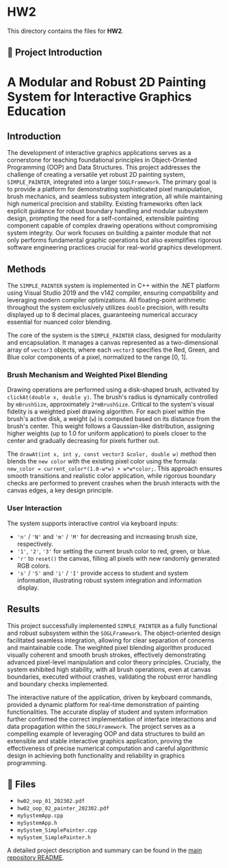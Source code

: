 # HW2

This directory contains the files for **HW2**.

## 📄 Project Introduction

# A Modular and Robust 2D Painting System for Interactive Graphics Education

## Introduction
The development of interactive graphics applications serves as a cornerstone for teaching foundational principles in Object-Oriented Programming (OOP) and Data Structures. This project addresses the challenge of creating a versatile yet robust 2D painting system, `SIMPLE_PAINTER`, integrated into a larger `SOGLFramework`. The primary goal is to provide a platform for demonstrating sophisticated pixel manipulation, brush mechanics, and seamless subsystem integration, all while maintaining high numerical precision and stability. Existing frameworks often lack explicit guidance for robust boundary handling and modular subsystem design, prompting the need for a self-contained, extensible painting component capable of complex drawing operations without compromising system integrity. Our work focuses on building a painter module that not only performs fundamental graphic operations but also exemplifies rigorous software engineering practices crucial for real-world graphics development.

## Methods
The `SIMPLE_PAINTER` system is implemented in C++ within the .NET platform using Visual Studio 2019 and the v142 compiler, ensuring compatibility and leveraging modern compiler optimizations. All floating-point arithmetic throughout the system exclusively utilizes `double` precision, with results displayed up to 8 decimal places, guaranteeing numerical accuracy essential for nuanced color blending.

The core of the system is the `SIMPLE_PAINTER` class, designed for modularity and encapsulation. It manages a canvas represented as a two-dimensional array of `vector3` objects, where each `vector3` specifies the Red, Green, and Blue color components of a pixel, normalized to the range [0, 1].

### Brush Mechanism and Weighted Pixel Blending
Drawing operations are performed using a disk-shaped brush, activated by `clickAt(double x, double y)`. The brush's radius is dynamically controlled by `mBrushSize`, approximately `2*mBrushSize`. Critical to the system's visual fidelity is a weighted pixel drawing algorithm. For each pixel within the brush's active disk, a weight (`w`) is computed based on its distance from the brush's center. This weight follows a Gaussian-like distribution, assigning higher weights (up to 1.0 for uniform application) to pixels closer to the center and gradually decreasing for pixels further out.

The `drawAt(int x, int y, const vector3 &color, double w)` method then blends the `new color` with the existing pixel color using the formula: `new_color = current_color*(1.0-w*w) + w*w*color;`. This approach ensures smooth transitions and realistic color application, while rigorous boundary checks are performed to prevent crashes when the brush interacts with the canvas edges, a key design principle.

### User Interaction
The system supports interactive control via keyboard inputs:
*   `'n'` / `'N'` and `'m'` / `'M'` for decreasing and increasing brush size, respectively.
*   `'1'`, `'2'`, `'3'` for setting the current brush color to red, green, or blue.
*   `'r'` to `reset()` the canvas, filling all pixels with new randomly generated RGB colors.
*   `'s'` / `'S'` and `'i'` / `'I'` provide access to student and system information, illustrating robust system integration and information display.

## Results
This project successfully implemented `SIMPLE_PAINTER` as a fully functional and robust subsystem within the `SOGLFramework`. The object-oriented design facilitated seamless integration, allowing for clear separation of concerns and maintainable code. The weighted pixel blending algorithm produced visually coherent and smooth brush strokes, effectively demonstrating advanced pixel-level manipulation and color theory principles. Crucially, the system exhibited high stability, with all brush operations, even at canvas boundaries, executed without crashes, validating the robust error handling and boundary checks implemented.

The interactive nature of the application, driven by keyboard commands, provided a dynamic platform for real-time demonstration of painting functionalities. The accurate display of student and system information further confirmed the correct implementation of interface interactions and data propagation within the `SOGLFramework`. The project serves as a compelling example of leveraging OOP and data structures to build an extensible and stable interactive graphics application, proving the effectiveness of precise numerical computation and careful algorithmic design in achieving both functionality and reliability in graphics programming.

## 📂 Files

- `hw02_oop_01_202302.pdf`
- `hw02_oop_02_painter_202302.pdf`
- `mySystemApp.cpp`
- `mySystemApp.h`
- `mySystem_SimplePainter.cpp`
- `mySystem_SimplePainter.h`

A detailed project description and summary can be found in the [main repository README](../README.md).

